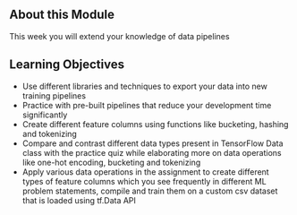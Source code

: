 ## About this Module
This week you will extend your knowledge of data pipelines

## Learning Objectives
* Use different libraries and techniques to export your data into new training pipelines
* Practice with pre-built pipelines that reduce your development time significantly
* Create different feature columns using functions like bucketing, hashing and tokenizing
* Compare and contrast different data types present in TensorFlow Data class with the practice quiz while elaborating more on data operations like one-hot encoding, bucketing and tokenizing
* Apply various data operations in the assignment to create different types of feature columns which you see frequently in different ML problem statements, compile and train them on a custom csv dataset that is loaded using tf.Data API
